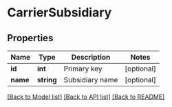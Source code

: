 # CarrierSubsidiary

## Properties
Name | Type | Description | Notes
------------ | ------------- | ------------- | -------------
**id** | **int** | Primary key | [optional] 
**name** | **string** | Subsidiary name | [optional] 

[[Back to Model list]](../README.md#documentation-for-models) [[Back to API list]](../README.md#documentation-for-api-endpoints) [[Back to README]](../README.md)


